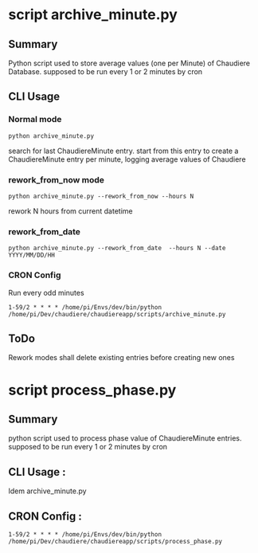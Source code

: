 # script archive_minute.py

## Summary

Python script used to store average values (one per Minute) of Chaudiere Database.
supposed to be run every 1 or 2 minutes by cron

## CLI Usage

### Normal mode

    python archive_minute.py
    
search for last ChaudiereMinute entry.
start from this entry to create a ChaudiereMinute entry per minute, logging average values of Chaudiere

### rework_from_now mode

    python archive_minute.py --rework_from_now --hours N
    
rework N hours from current datetime

### rework_from_date

    python archive_minute.py --rework_from_date  --hours N --date YYYY/MM/DD/HH

### CRON Config

Run every odd minutes

    1-59/2 * * * * /home/pi/Envs/dev/bin/python /home/pi/Dev/chaudiere/chaudiereapp/scripts/archive_minute.py


## ToDo

Rework modes shall delete existing entries before creating new ones


# script process_phase.py

## Summary

python script used to process phase value of ChaudiereMinute entries.
supposed to be run every 1 or 2 minutes by cron

## CLI Usage :

Idem archive_minute.py

## CRON Config :

    1-59/2 * * * * /home/pi/Envs/dev/bin/python /home/pi/Dev/chaudiere/chaudiereapp/scripts/process_phase.py
